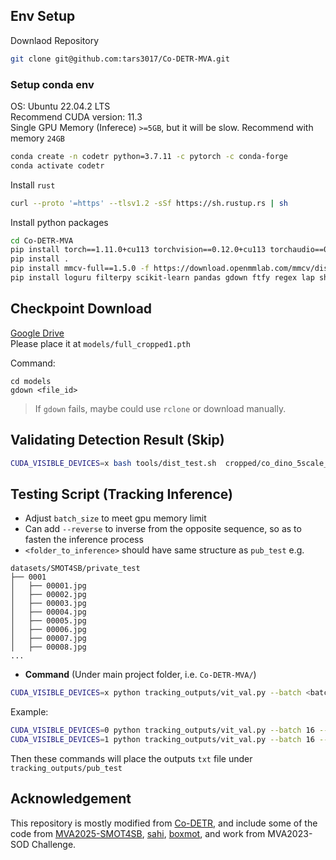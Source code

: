 ## Env Setup

Downlaod Repository
```bash
git clone git@github.com:tars3017/Co-DETR-MVA.git
```

### Setup conda env
OS: Ubuntu 22.04.2 LTS \
Recommend CUDA version: 11.3 \
Single GPU Memory (Inferece) `>=5GB`, but it will be slow.
Recommend with memory `24GB`

```bash
conda create -n codetr python=3.7.11 -c pytorch -c conda-forge
conda activate codetr
```

Install `rust`
```bash
curl --proto '=https' --tlsv1.2 -sSf https://sh.rustup.rs | sh
```

Install python packages
```bash
cd Co-DETR-MVA
pip install torch==1.11.0+cu113 torchvision==0.12.0+cu113 torchaudio==0.11.0+cu113 -f https://download.pytorch.org/whl/torch_stable.html
pip install .
pip install mmcv-full==1.5.0 -f https://download.openmmlab.com/mmcv/dist/cu113/torch1.11.0/index.html
pip install loguru filterpy scikit-learn pandas gdown ftfy regex lap shapely pybboxes yapf==0.40.1
```

<!-- ### Option 2 (Docker)
```bash
bash docker/build.sh
```
## Training
```bash
CUDA_VISIBLE_DEVICES=x bash tools/dist_train.sh <path_to_config> <gpu_counts> <folder_to_save_result>
```
Example: 
```bash
CUDA_VISIBLE_DEVICES=0 bash tools/dist_train.sh vit/co_dino_5scale_vit_large_coco.py 1 vit
``` -->

## Checkpoint Download
[Google Drive](https://drive.google.com/drive/folders/1i-LlXWHwdfIXPt7ICyhxUeD0L3R9EFy_?usp=drive_link) \
Please place it at `models/full_cropped1.pth`

Command:
```
cd models
gdown <file_id>
```
> If `gdown` fails, maybe could use `rclone` or download manually.


## Validating Detection Result (Skip)
```bash
CUDA_VISIBLE_DEVICES=x bash tools/dist_test.sh  cropped/co_dino_5scale_vit_large_coco.py <checkpoint_path> <gpu_count> --eval bbox
```

## **Testing Script (Tracking Inference)**
- Adjust `batch_size` to meet gpu memory limit
- Can add `--reverse` to inverse from the opposite sequence, so as to fasten the inference process
- `<folder_to_inference>` should have same structure as `pub_test`
e.g.
```
datasets/SMOT4SB/private_test
├── 0001
│   ├── 00001.jpg
│   ├── 00002.jpg
│   ├── 00003.jpg
│   ├── 00004.jpg
│   ├── 00005.jpg
│   ├── 00006.jpg
│   ├── 00007.jpg
│   ├── 00008.jpg
...
```
- **Command**
(Under main project folder, i.e. `Co-DETR-MVA/`)
```bash
CUDA_VISIBLE_DEVICES=x python tracking_outputs/vit_val.py --batch <batch_size> --folder <folder_to_inference> [--reverse] --output <output_folder>
```

Example:
```bash
CUDA_VISIBLE_DEVICES=0 python tracking_outputs/vit_val.py --batch 16 --folder datasets/SMOT4SB/pub_test --output tracking_outputs
CUDA_VISIBLE_DEVICES=1 python tracking_outputs/vit_val.py --batch 16 --folder datasets/SMOT4SB/pub_test --reverse --output tracking_outputs
```
Then these commands will place the outputs `txt` file under `tracking_outputs/pub_test`

## Acknowledgement
This repository is mostly modified from [Co-DETR](https://github.com/Sense-X/Co-DETR.git), and include some of the code from [MVA2025-SMOT4SB](https://github.com/IIM-TTIJ/MVA2025-SMOT4SB), [sahi](https://github.com/obss/sahi), [boxmot](https://github.com/mikel-brostrom/boxmot), and work from MVA2023-SOD Challenge.
